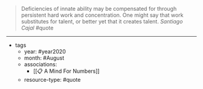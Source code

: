 > Deficiencies of innate ability may be compensated for through persistent hard work and concentration. One might say that work substitutes for talent, or better yet that it creates talent.
> *Santiago Cajal* #quote 

---

- tags
	- year: #year2020
	- month: #August
	- associations: 
		- [[📋 A Mind For Numbers]]
	- resource-type: #quote 

